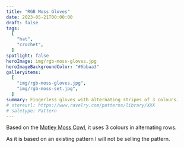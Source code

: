 ```yaml
---
title: "RGB Moss Gloves"
date: 2023-05-21T00:00:00
draft: false
tags:
  [
    "hat",
    "crochet",
  ]
spotlight: false
heroImage: img/rgb-moss-gloves.jpg
heroImageBackgroundColor: "#6bbaa3"
galleryitems:
  [
    "img/rgb-moss-gloves.jpg",
    "img/rgb-moss-set.jpg",
  ]
summary: Fingerless gloves with alternating stripes of 3 colours.
# storeurl: https://www.ravelry.com/patterns/library/XXX
# saletype: Pattern
---
```


Based on the [Motley Moss Cowl](https://www.ravelry.com/patterns/library/motley-moss-cowl), it uses 3 colours in alternating rows.

As it is based on an existing pattern I will not be selling the pattern.
